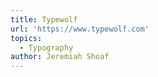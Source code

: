 ```yaml
---
title: Typewolf
url: 'https://www.typewolf.com'
topics:
  - Typography
author: Jeremiah Shoaf
---
```


